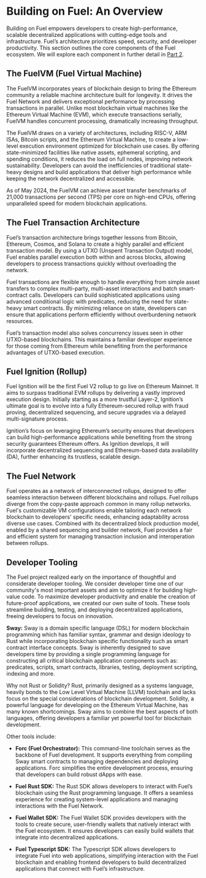 # Building on Fuel: An Overview

Building on Fuel empowers developers to create high-performance, scalable decentralized applications with cutting-edge tools and infrastructure. Fuel’s architecture prioritizes speed, security, and developer productivity. This section outlines the core components of the Fuel ecosystem. We will explore each component in further detail in [Part 2](../the-architecture/index.md).

## The FuelVM (Fuel Virtual Machine)

The FuelVM incorporates years of blockchain design to bring the Ethereum community a reliable machine architecture built for longevity. It drives the Fuel Network and delivers exceptional performance by processing transactions in parallel. Unlike most blockchain virtual machines like the Ethereum Virtual Machine (EVM), which execute transactions serially, FuelVM handles concurrent processing, dramatically increasing throughput.

The FuelVM draws on a variety of architectures, including RISC-V, ARM ISAs, Bitcoin scripts, and the Ethereum Virtual Machine, to create a low-level execution environment optimized for blockchain use cases. By offering state-minimized facilities like native assets, ephemeral scripting, and spending conditions, it reduces the load on full nodes, improving network sustainability. Developers can avoid the inefficiencies of traditional state-heavy designs and build applications that deliver high performance while keeping the network decentralized and accessible.

As of May 2024, the FuelVM can achieve asset transfer benchmarks of 21,000 transactions per second (TPS) per core on high-end CPUs, offering unparalleled speed for modern blockchain applications.

## The Fuel Transaction Architecture

Fuel’s transaction architecture brings together lessons from Bitcoin, Ethereum, Cosmos, and Solana to create a highly parallel and efficient transaction model. By using a UTXO (Unspent Transaction Output) model, Fuel enables parallel execution both within and across blocks, allowing developers to process transactions quickly without overloading the network.

Fuel transactions are flexible enough to handle everything from simple asset transfers to complex multi-party, multi-asset interactions and batch smart-contract calls. Developers can build sophisticated applications using advanced conditional logic with predicates, reducing the need for state-heavy smart contracts. By minimizing reliance on state, developers can ensure that applications perform efficiently without overburdening network resources.

Fuel’s transaction model also solves concurrency issues seen in other UTXO-based blockchains. This maintains a familiar developer experience for those coming from Ethereum while benefiting from the performance advantages of UTXO-based execution.

## Fuel Ignition (Rollup)

Fuel Ignition will be the first Fuel V2 rollup to go live on Ethereum Mainnet. It aims to surpass traditional EVM rollups by delivering a vastly improved execution design. Initially starting as a more trustful Layer-2, Ignition’s ultimate goal is to evolve into a fully Ethereum-secured rollup with fraud proving, decentralized sequencing, and secure upgrades via a delayed multi-signature process.

Ignition’s focus on leveraging Ethereum’s security ensures that developers can build high-performance applications while benefiting from the strong security guarantees Ethereum offers. As Ignition develops, it will incorporate decentralized sequencing and Ethereum-based data availability (DA), further enhancing its trustless, scalable design.

## The Fuel Network

Fuel operates as a network of interconnected rollups, designed to offer seamless interaction between different blockchains and rollups. Fuel rollups diverge from the copy-paste approach common in many rollup networks. Fuel's customizable VM configurations enable tailoring each network blockchain to developers' specific needs, enhancing adaptability across diverse use cases. Combined with its decentralized block production model, enabled by a shared sequencing and builder network, Fuel provides a fair and efficient system for managing transaction inclusion and interoperation between rollups.

## Developer Tooling

The Fuel project realized early on the importance of thoughtful and considerate developer tooling. We consider developer time one of our community's most important assets and aim to optimize it for building high-value code. To maximize developer productivity and enable the creation of future-proof applications, we created our own suite of tools. These tools streamline building, testing, and deploying decentralized applications, freeing developers to focus on innovation.

**Sway:** Sway is a domain specific language (DSL) for modern blockchain programming which has familiar syntax, grammar and design ideology to Rust while incorporating blockchain specific functionality such as smart contract interface concepts. Sway is inherently designed to save developers time by providing a single programming language for constructing all critical blockchain application components such as: predicates, scripts, smart contracts, libraries, testing, deployment scripting, indexing and more.

Why not Rust or Solidity? Rust, primarily designed as a systems language, heavily bonds to the Low Level Virtual Machine (LLVM) toolchain and lacks focus on the special considerations of blockchain development. Solidity, a powerful language for developing on the Ethereum Virtual Machine, has many known shortcomings. Sway aims to combine the best aspects of both languages, offering developers a familiar yet powerful tool for blockchain development.

Other tools include:

- **Forc (Fuel Orchestrator):** This command-line toolchain serves as the backbone of Fuel development. It supports everything from compiling Sway smart contracts to managing dependencies and deploying applications. Forc simplifies the entire development process, ensuring that developers can build robust dApps with ease.

- **Fuel Rust SDK:** The Rust SDK allows developers to interact with Fuel’s blockchain using the Rust programming language. It offers a seamless experience for creating system-level applications and managing interactions with the Fuel Network.

- **Fuel Wallet SDK:** The Fuel Wallet SDK provides developers with the tools to create secure, user-friendly wallets that natively interact with the Fuel ecosystem. It ensures developers can easily build wallets that integrate into decentralized applications.

- **Fuel Typescript SDK:** The Typescript SDK allows developers to integrate Fuel into web applications, simplifying interaction with the Fuel blockchain and enabling frontend developers to build decentralized applications that connect with Fuel’s infrastructure.

